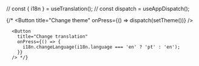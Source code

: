 // const { i18n } = useTranslation();
// const dispatch = useAppDispatch();

{/\* <Button title="Change theme" onPress={() => dispatch(setTheme())} />

      <Button
        title="Change translation"
        onPress={() => {
          i18n.changeLanguage(i18n.language === 'en' ? 'pt' : 'en');
        }}
      /> */}
